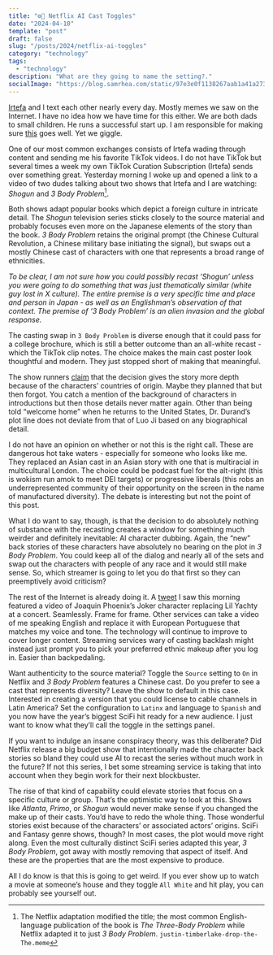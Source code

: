 ```yaml
---
title: "⚙️🙂 Netflix AI Cast Toggles"
date: "2024-04-10"
template: "post"
draft: false
slug: "/posts/2024/netflix-ai-toggles"
category: "technology"
tags:
  - "technology"
description: "What are they going to name the setting?."
socialImage: "https://blog.samrhea.com/static/97e3e0f1138267aab1a41a27307af5fb/18ee2/photo.avif"
---
```


[Irtefa](https://twitter.com/_irtefa) and I text each other nearly every day. Mostly memes we saw on the Internet. I have no idea how we have time for this either. We are both dads to small children. He runs a successful start up. I am responsible for making sure [this](https://blog.samrhea.com/pages/at-cloudflare/) goes well. Yet we giggle.

One of our most common exchanges consists of Irtefa wading through content and sending me his favorite TikTok videos. I do not have TikTok but several times a week my own TikTok Curation Subscription (Irtefa) sends over something great. Yesterday morning I woke up and opened a link to a video of two dudes talking about two shows that Irtefa and I are watching: _Shogun_ and _3 Body Problem_[^1].

Both shows adapt popular books which depict a foreign culture in intricate detail. The _Shogun_ television series sticks closely to the source material and probably focuses even more on the Japanese elements of the story than the book. _3 Body Problem_ retains the original prompt (the Chinese Cultural Revolution, a Chinese military base initiating the signal), but swaps out a mostly Chinese cast of characters with one that represents a broad range of ethnicities.

_To be clear, I am not sure how you could possibly recast ‘Shogun’ unless you were going to do something that was just thematically similar (white guy lost in X culture). The entire premise is a very specific time and place and person in Japan - as well as an Englishman’s observation of that context. The premise of ‘3 Body Problem’ is an alien invasion and the global response._

The casting swap in `3 Body Problem` is diverse enough that it could pass for a college brochure, which is still a better outcome than an all-white recast - which the TikTok clip notes. The choice makes the main cast poster look thoughtful and modern. They just stopped short of making that meaningful.

The show runners [claim](https://www.nbcnews.com/news/asian-america/3-body-problem-cast-rcna144545) that the decision gives the story more depth because of the characters’ countries of origin. Maybe they planned that but then forgot. You catch a mention of the background of characters in introductions but then those details never matter again. Other than being told “welcome home” when he returns to the United States, Dr. Durand’s plot line does not deviate from that of Luo Ji based on any biographical detail.

I do not have an opinion on whether or not this is the right call. These are dangerous hot take waters - especially for someone who looks like me. They replaced an Asian cast in an Asian story with one that is multiracial in multicultural London. The choice could be podcast fuel for the alt-right (this is wokism run amok to meet DEI targets) or progressive liberals (this robs an underrepresented community of their opportunity on the screen in the name of manufactured diversity). The debate is interesting but not the point of this post.

What I do want to say, though, is that the decision to do absolutely nothing of substance with the recasting creates a window for something much weirder and definitely inevitable: AI character dubbing. Again, the “new” back stories of these characters have absolutely no bearing on the plot in _3 Body Problem_. You could keep all of the dialog and nearly all of the sets and swap out the characters with people of any race and it would still make sense. So, which streamer is going to let you do that first so they can preemptively avoid criticism?

The rest of the Internet is already doing it. A [tweet](https://x.com/AIWarper/status/1777351783477563452) I saw this morning featured a video of Joaquin Phoenix’s Joker character replacing Lil Yachty at a concert. Seamlessly. Frame for frame. Other services can take a video of me speaking English and replace it with European Portuguese that matches my voice and tone. The technology will continue to improve to cover longer content. Streaming services wary of casting backlash might instead just prompt you to pick your preferred ethnic makeup after you log in. Easier than backpedaling.

Want authenticity to the source material? Toggle the `Source` setting to `On` in Netflix and _3 Body Problem_ features a Chinese cast. Do you prefer to see a cast that represents diversity? Leave the show to default in this case. Interested in creating a version that you could license to cable channels in Latin America? Set the configuration to `Latinx` and language to `Spanish` and you now have the year’s biggest SciFi hit ready for a new audience. I just want to know what they’ll call the toggle in the settings panel.

If you want to indulge an insane conspiracy theory, was this deliberate? Did Netflix release a big budget show that intentionally made the character back stories so bland they could use AI to recast the series without much work in the future? If not this series, I bet some streaming service is taking that into account when they begin work for their next blockbuster.

The rise of that kind of capability could elevate stories that focus on a specific culture or group. That’s the optimistic way to look at this. Shows like _Atlanta_, _Primo_, or _Shogun_ would never make sense if you changed the make up of their casts. You’d have to redo the whole thing. Those wonderful stories exist because of the characters’ or associated actors’ origins. SciFi and Fantasy genre shows, though? In most cases, the plot would move right along. Even the most culturally distinct SciFi series adapted this year, _3 Body Problem_, got away with mostly removing that aspect of itself. And these are the properties that are the most expensive to produce.

All I do know is that this is going to get weird. If you ever show up to watch a movie at someone’s house and they toggle `All White` and hit play, you can probably see yourself out.

[^1]: The Netflix adaptation modified the title; the most common English-language publication of the book is _The Three-Body Problem_ while Netflix adapted it to just _3 Body Problem_. `justin-timberlake-drop-the-The.meme`
